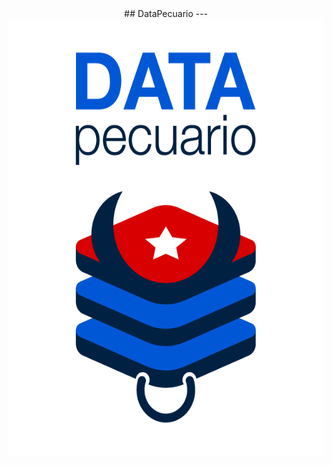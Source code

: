 <div style="text-align: center">
## DataPecuario
---
<img src="https://github.com/LFrench03/DataPecuario/blob/main/brand/PNG/Identificador%20vertical.png" alt="img" width="700px" height="700px"/>
</div>

